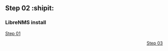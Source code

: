 ## Step 02 :shipit:
### LibreNMS install


<p align="left"><a href="Step_01.md">Step 01</a></p><p align="right"><a href="Step_03.md">Step 03</a></p>
